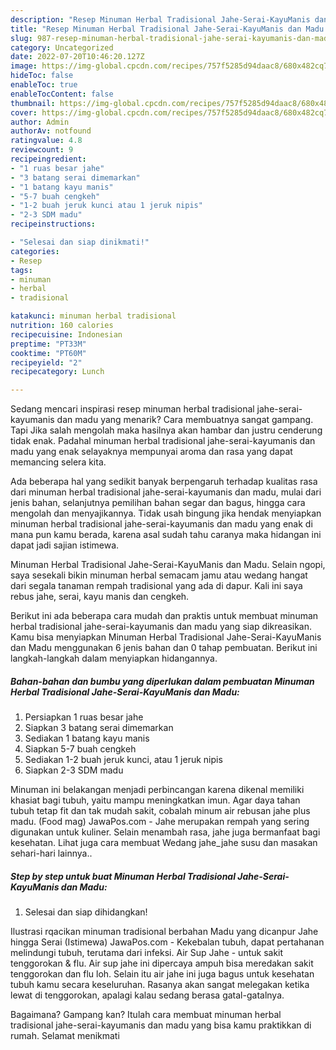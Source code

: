```yaml
---
description: "Resep Minuman Herbal Tradisional Jahe-Serai-KayuManis dan Madu yang Lezat , Bikin Ngiler"
title: "Resep Minuman Herbal Tradisional Jahe-Serai-KayuManis dan Madu yang Lezat , Bikin Ngiler"
slug: 987-resep-minuman-herbal-tradisional-jahe-serai-kayumanis-dan-madu-yang-lezat-bikin-ngiler
category: Uncategorized
date: 2022-07-20T10:46:20.127Z
image: https://img-global.cpcdn.com/recipes/757f5285d94daac8/680x482cq70/minuman-herbal-tradisional-jahe-serai-kayumanis-dan-madu-foto-resep-utama.jpg
hideToc: false
enableToc: true
enableTocContent: false
thumbnail: https://img-global.cpcdn.com/recipes/757f5285d94daac8/680x482cq70/minuman-herbal-tradisional-jahe-serai-kayumanis-dan-madu-foto-resep-utama.jpg
cover: https://img-global.cpcdn.com/recipes/757f5285d94daac8/680x482cq70/minuman-herbal-tradisional-jahe-serai-kayumanis-dan-madu-foto-resep-utama.jpg
author: Admin
authorAv: notfound
ratingvalue: 4.8
reviewcount: 9
recipeingredient:
- "1 ruas besar jahe"
- "3 batang serai dimemarkan"
- "1 batang kayu manis"
- "5-7 buah cengkeh"
- "1-2 buah jeruk kunci atau 1 jeruk nipis"
- "2-3 SDM madu"
recipeinstructions:

- "Selesai dan siap dinikmati!"
categories:
- Resep
tags:
- minuman
- herbal
- tradisional

katakunci: minuman herbal tradisional 
nutrition: 160 calories
recipecuisine: Indonesian
preptime: "PT33M"
cooktime: "PT60M"
recipeyield: "2"
recipecategory: Lunch

---
```



Sedang mencari inspirasi resep minuman herbal tradisional jahe-serai-kayumanis dan madu yang menarik? Cara membuatnya sangat gampang. Tapi Jika salah mengolah maka hasilnya akan hambar dan justru cenderung tidak enak. Padahal minuman herbal tradisional jahe-serai-kayumanis dan madu yang enak selayaknya mempunyai aroma dan rasa yang dapat memancing selera kita.


Ada beberapa hal yang sedikit banyak berpengaruh terhadap kualitas rasa dari minuman herbal tradisional jahe-serai-kayumanis dan madu, mulai dari jenis bahan, selanjutnya pemilihan bahan segar dan bagus, hingga cara mengolah dan menyajikannya. Tidak usah bingung jika hendak menyiapkan minuman herbal tradisional jahe-serai-kayumanis dan madu yang enak di mana pun kamu berada, karena asal sudah tahu caranya maka hidangan ini dapat jadi sajian istimewa.

Minuman Herbal Tradisional Jahe-Serai-KayuManis dan Madu. Selain ngopi, saya sesekali bikin minuman herbal semacam jamu atau wedang hangat dari segala tanaman rempah tradisional yang ada di dapur. Kali ini saya rebus jahe, serai, kayu manis dan cengkeh.


Berikut ini ada beberapa cara mudah dan praktis untuk membuat minuman herbal tradisional jahe-serai-kayumanis dan madu yang siap dikreasikan. Kamu bisa menyiapkan Minuman Herbal Tradisional Jahe-Serai-KayuManis dan Madu menggunakan 6 jenis bahan dan 0 tahap pembuatan. Berikut ini langkah-langkah dalam menyiapkan hidangannya.

<!--inarticleads1-->

##### Bahan-bahan dan bumbu yang diperlukan dalam pembuatan Minuman Herbal Tradisional Jahe-Serai-KayuManis dan Madu:

1. Persiapkan 1 ruas besar jahe
1. Siapkan 3 batang serai dimemarkan
1. Sediakan 1 batang kayu manis
1. Siapkan 5-7 buah cengkeh
1. Sediakan 1-2 buah jeruk kunci, atau 1 jeruk nipis
1. Siapkan 2-3 SDM madu


Minuman ini belakangan menjadi perbincangan karena dikenal memiliki khasiat bagi tubuh, yaitu mampu meningkatkan imun. Agar daya tahan tubuh tetap fit dan tak mudah sakit, cobalah minum air rebusan jahe plus madu. (Food mag) JawaPos.com - Jahe merupakan rempah yang sering digunakan untuk kuliner. Selain menambah rasa, jahe juga bermanfaat bagi kesehatan. Lihat juga cara membuat Wedang jahe_jahe susu dan masakan sehari-hari lainnya.. 

<!--inarticleads2-->

##### Step by step untuk buat Minuman Herbal Tradisional Jahe-Serai-KayuManis dan Madu:


1. Selesai dan siap dihidangkan!

Ilustrasi rqacikan minuman tradisional berbahan Madu yang dicanpur Jahe hingga Serai (Istimewa) JawaPos.com - Kekebalan tubuh, dapat pertahanan melindungi tubuh, terutama dari infeksi. Air Sup Jahe - untuk sakit tenggorokan &amp; flu. Air sup jahe ini dipercaya ampuh bisa meredakan sakit tenggorokan dan flu loh. Selain itu air jahe ini juga bagus untuk kesehatan tubuh kamu secara keseluruhan. Rasanya akan sangat melegakan ketika lewat di tenggorokan, apalagi kalau sedang berasa gatal-gatalnya. 

Bagaimana? Gampang kan? Itulah cara membuat minuman herbal tradisional jahe-serai-kayumanis dan madu yang bisa kamu praktikkan di rumah. Selamat menikmati
